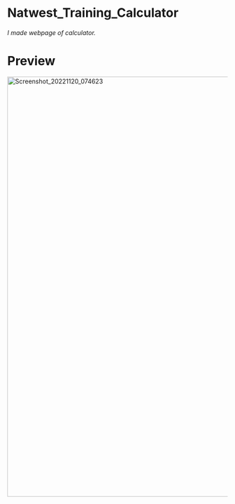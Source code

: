 # Natwest_Training_Calculator
###### I made webpage of calculator.
# Preview
<img width="960" alt="Screenshot_20221120_074623" src="https://user-images.githubusercontent.com/91308789/202911717-fb469c6d-722c-4e6d-b8a0-245a98249563.png">
